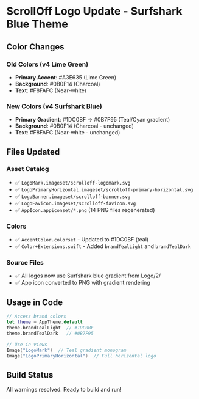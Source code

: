 # ScrollOff Logo Update - Surfshark Blue Theme

## Color Changes

### Old Colors (v4 Lime Green)
- **Primary Accent**: #A3E635 (Lime Green)
- **Background**: #0B0F14 (Charcoal)
- **Text**: #F8FAFC (Near-white)

### New Colors (v4 Surfshark Blue)
- **Primary Gradient**: #1DC0BF → #0B7F95 (Teal/Cyan gradient)
- **Background**: #0B0F14 (Charcoal - unchanged)
- **Text**: #F8FAFC (Near-white - unchanged)

## Files Updated

### Asset Catalog
- ✅ `LogoMark.imageset/scrolloff-logomark.svg`
- ✅ `LogoPrimaryHorizontal.imageset/scrolloff-primary-horizontal.svg`
- ✅ `LogoBanner.imageset/scrolloff-banner.svg`
- ✅ `LogoFavicon.imageset/scrolloff-favicon.svg`
- ✅ `AppIcon.appiconset/*.png` (14 PNG files regenerated)

### Colors
- ✅ `AccentColor.colorset` - Updated to #1DC0BF (teal)
- ✅ `Color+Extensions.swift` - Added `brandTealLight` and `brandTealDark`

### Source Files
- ✅ All logos now use Surfshark blue gradient from Logo/2/
- ✅ App icon converted to PNG with gradient rendering

## Usage in Code

```swift
// Access brand colors
let theme = AppTheme.default
theme.brandTealLight  // #1DC0BF
theme.brandTealDark   // #0B7F95

// Use in views
Image("LogoMark")  // Teal gradient monogram
Image("LogoPrimaryHorizontal")  // Full horizontal logo
```

## Build Status
All warnings resolved. Ready to build and run!
